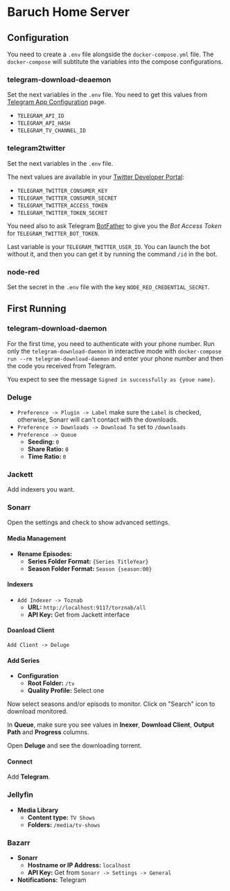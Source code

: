 # Baruch Home Server

## Configuration

You need to create a `.env` file alongside the `docker-compose.yml` file. The `docker-compose` will subtitute the variables into the compose configurations.

### telegram-download-deaemon

Set the next variables in the `.env` file. You need to get this values from [Telegram App Configuration](https://my.telegram.org/apps) page.

- `TELEGRAM_API_ID`
- `TELEGRAM_API_HASH`
- `TELEGRAM_TV_CHANNEL_ID`

### telegram2twitter

Set the next variables in the `.env` file.

The next values are available in your [Twitter Developer Portal](https://developer.twitter.com/en/portal/projects-and-apps):

- `TELEGRAM_TWITTER_CONSUMER_KEY`
- `TELEGRAM_TWITTER_CONSUMER_SECRET`
- `TELEGRAM_TWITTER_ACCESS_TOKEN`
- `TELEGRAM_TWITTER_TOKEN_SECRET`

You need also to ask Telegram [BotFather](https://t.me/botfather) to give you the *Bot Access Token* for `TELEGRAM_TWITTER_BOT_TOKEN`.

Last variable is your `TELEGRAM_TWITTER_USER_ID`. You can launch the bot without it, and then you can get it by running the command `/id` in the bot.

### node-red

Set the secret in the `.env` file with the key `NODE_RED_CREDENTIAL_SECRET`.

## First Running

### telegram-download-daemon

For the first time, you need to authenticate with your phone number. Run only the `telegram-download-daemon` in interactive mode with `docker-compose run --rm telegram-download-daemon` and enter your phone number and then the code you received from Telegram.

You expect to see the message `Signed in successfully as {youe name}`.

### Deluge

- `Preference -> Plugin -> Label` make sure the `Label` is checked, otherwise, Sonarr will can't contact with the downloads.
- `Preference -> Downloads -> Download To` set to `/downloads`
- `Preference -> Queue`
  - **Seeding:** `0`
  - **Share Ratio:** `0`
  - **Time Ratio:** `0`

### Jackett

Add indexers you want.

### Sonarr

Open the settings and check to show advanced settings.

#### Media Management

- **Rename Episodes:**
  - **Series Folder Format:** `{Series TitleYear}`
  - **Season Folder Format:** `Season {season:00}`

#### Indexers

- `Add Indexer -> Toznab`
  - **URL:** `http://localhost:9117/torznab/all`
  - **API Key:** Get from Jackett interface

#### Doanload Client

`Add Client -> Deluge`

#### Add Series

- **Configuration**
  - **Root Folder:** `/tv`
  - **Quality Profile:** Select one

Now select seasons and/or episods to monitor. Click on "Search" icon to download monitored.

In **Queue**, make sure you see values in **Inexer**, **Download Client**, **Output Path** and **Progress** columns.

Open **Deluge** and see the downloading torrent.

#### Connect

Add **Telegram**.

### Jellyfin

- **Media Library**
  - **Content type:** `TV Shows`
  - **Folders:** `/media/tv-shows`

### Bazarr

- **Sonarr**
  - **Hostname or IP Address:** `localhost`
  - **API Key:** Get from `Sonarr -> Settings -> General`
- **Notifications:** Telegram
